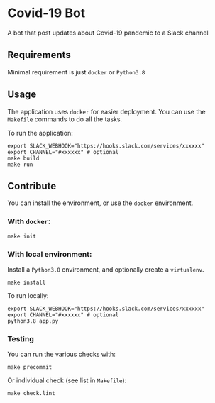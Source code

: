 # Covid-19 Bot

A bot that post updates about Covid-19 pandemic to a Slack channel

## Requirements

Minimal requirement is just `docker` or `Python3.8`

## Usage

The application uses `docker` for easier deployment. You can use the
`Makefile` commands to do all the tasks.

To run the application:

    export SLACK_WEBHOOK="https://hooks.slack.com/services/xxxxxx"
    export CHANNEL="#xxxxxx" # optional
    make build
    make run
    
## Contribute

You can install the environment, or use the `docker` environment.


### With `docker`:

    make init
    
### With local environment:

Install a `Python3.8` environment, and optionally create a `virtualenv`.

    make install
    
To run locally:

    export SLACK_WEBHOOK="https://hooks.slack.com/services/xxxxxx"
    export CHANNEL="#xxxxxx" # optional
    python3.8 app.py

### Testing

You can run the various checks with:

    make precommit
    
Or individual check (see list in `Makefile`):

    make check.lint
